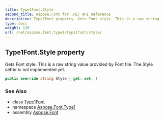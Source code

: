 ```yaml
---
title: Type1Font.Style
second_title: Aspose.Font for .NET API Reference
description: Type1Font property. Gets Font style. This is a raw string value provided by Font file. The Style setter is not implemented yet
type: docs
weight: 120
url: /net/aspose.font.type1/type1font/style/
---
```

## Type1Font.Style property

Gets Font style. This is a raw string value provided by Font file. The Style setter is not implemented yet.

```csharp
public override string Style { get; set; }
```

### See Also

* class [Type1Font](../)
* namespace [Aspose.Font.Type1](../../type1font/)
* assembly [Aspose.Font](../../../)


